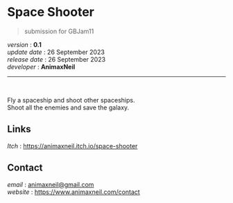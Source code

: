 # Space Shooter  

> submission for GBJam11  

*version* : **0.1**  
*update date* : 26 September 2023  
*release date* : 26 September 2023  
*developer* : **AnimaxNeil**  

---
<br>

Fly a spaceship and shoot other spaceships.  
Shoot all the enemies and save the galaxy.  

## Links
*Itch* : https://animaxneil.itch.io/space-shooter  

## Contact  
*email* : animaxneil@gmail.com  
*website* : https://www.animaxneil.com/contact  
